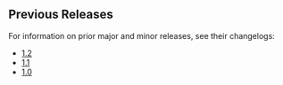 ## Previous Releases
For information on prior major and minor releases, see their changelogs:
- [1.2](https://github.com/dbt-labs/dbt-spark/blob/1.2.latest/CHANGELOG.md)
- [1.1](https://github.com/dbt-labs/dbt-spark/blob/1.1.latest/CHANGELOG.md)
- [1.0](https://github.com/dbt-labs/dbt-spark/blob/1.0.latest/CHANGELOG.md)
